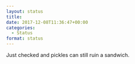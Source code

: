 ```yaml
---
layout: status
title: 
date: 2017-12-08T11:36:47+00:00
categories: 
  - Status
format: status
---
```

Just checked and pickles can still ruin a sandwich.